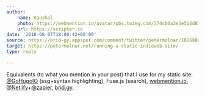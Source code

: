 ```yaml
---
author:
    name: Kaushal
    photo: https://webmention.io/avatar/pbs.twimg.com/374cb0a3e3e5b6d83f551c678ba63962025d949b2f38cd4ea89fe8eb92471463.png
    url: https://scripter.co
date: '2018-08-07T18:00:42+00:00'
source: https://brid-gy.appspot.com/comment/twitter/petermolnar/1026886211762376704/1026890893939363840
target: https://petermolnar.net/running-a-static-indieweb-site/
type: reply

---
```


Equivalents (to what you mention in your post) that I use for my static site: <a href="https://twitter.com/GoHugoIO">@GoHugoIO</a> (ssg+syntax highlighting), Fuse.js (search), <a href="http://webmention.io">webmention.io</a>, <a href="https://twitter.com/Netlify">@Netlify</a>+<a href="https://twitter.com/zapier">@zapier</a>, <a href="http://brid.gy">brid.gy</a>.